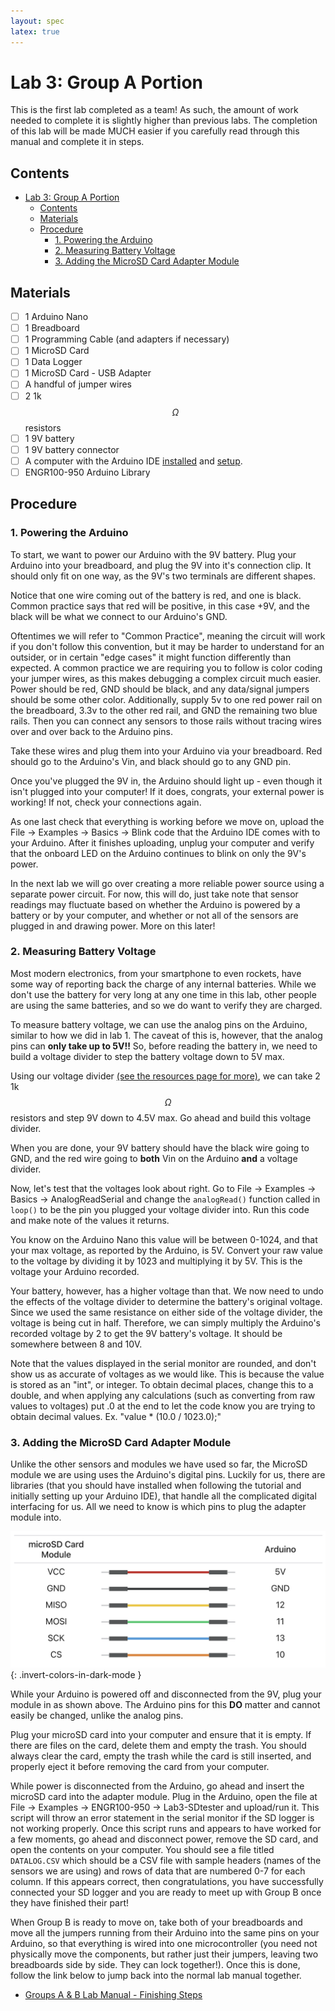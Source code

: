 ```yaml
---
layout: spec
latex: true
---
```


# Lab 3: Group A Portion

<div class="primer-spec-callout danger" markdown="1">
This is the first lab completed as a team! As such, the amount of work needed to complete it is slightly higher than previous labs. The completion of this lab will be made MUCH easier if you carefully read through this manual and complete it in steps.
</div>

## Contents 

- [Lab 3: Group A Portion](#lab-3-group-a-portion)
  - [Contents](#contents)
  - [Materials](#materials)
  - [Procedure](#procedure)
    - [1. Powering the Arduino](#1-powering-the-arduino)
    - [2. Measuring Battery Voltage](#2-measuring-battery-voltage)
    - [3. Adding the MicroSD Card Adapter Module](#3-adding-the-microsd-card-adapter-module)

## Materials

- [ ] 1 Arduino Nano
- [ ] 1 Breadboard
- [ ] 1 Programming Cable (and adapters if necessary)
- [ ] 1 MicroSD Card
- [ ] 1 Data Logger
- [ ] 1 MicroSD Card - USB Adapter
- [ ] A handful of jumper wires
- [ ] 2 1k$$\Omega$$ resistors
- [ ] 1 9V battery
- [ ] 1 9V battery connector
- [ ] A computer with the Arduino IDE [installed](/tutorials#arduino-ide-install) and [setup](/tutorials#arduino-library).
- [ ] ENGR100-950 Arduino Library

## Procedure

### 1. Powering the Arduino

To start, we want to power our Arduino with the 9V battery. Plug your Arduino into your breadboard, and plug the 9V into it's connection clip. It should only fit on one way, as the 9V's two terminals are different shapes.

Notice that one wire coming out of the battery is red, and one is black. Common practice says that red will be positive, in this case +9V, and the black will be what we connect to our Arduino's GND.

<div class="primer-spec-callout danger" markdown="1">
Oftentimes we will refer to "Common Practice", meaning the circuit will work if you don't follow this convention, but it may be harder to understand for an outsider, or in certain "edge cases" it might function differently than expected. A common practice we are requiring you to follow is color coding your jumper wires, as this makes debugging a complex circuit much easier. Power should be red, GND should be black, and any data/signal jumpers should be some other color. Additionally, supply 5v to one red power rail on the breadboard, 3.3v to the other red rail, and GND the remaining two blue rails. Then you can connect any sensors to those rails without tracing wires over and over back to the Arduino pins.
</div>

Take these wires and plug them into your Arduino via your breadboard. Red should go to the Arduino's Vin, and black should go to any GND pin.

Once you've plugged the 9V in, the Arduino should light up - even though it isn't plugged into your computer! If it does, congrats, your external power is working! If not, check your connections again.

As one last check that everything is working before we move on, upload the File → Examples → Basics → Blink code that the Arduino IDE comes with to your Arduino. After it finishes uploading, unplug your computer and verify that the onboard LED on the Arduino continues to blink on only the 9V's power.

<div class="primer-spec-callout info" markdown="1">
In the next lab we will go over creating a more reliable power source using a separate power circuit. For now, this will do, just take note that sensor readings may fluctuate based on whether the Arduino is powered by a battery or by your computer, and whether or not all of the sensors are plugged in and drawing power. More on this later!
</div>

### 2. Measuring Battery Voltage

Most modern electronics, from your smartphone to even rockets, have some way of reporting back the charge of any internal batteries. While we don't use the battery for very long at any one time in this lab, other people are using the same batteries, and so we do want to verify they are charged.

To measure battery voltage, we can use the analog pins on the Arduino, similar to how we did in lab 1. The caveat of this is, however, that the analog pins can **only take up to 5V!!** So, before reading the battery in, we need to build a voltage divider to step the battery voltage down to 5V max.

Using our voltage divider [(see the resources page for more)](/resources), we can take 2 1k$$\Omega$$ resistors and step 9V down to 4.5V max. Go ahead and build this voltage divider.

When you are done, your 9V battery should have the black wire going to GND, and the red wire going to **both** Vin on the Arduino **and** a voltage divider.

Now, let's test that the voltages look about right. Go to File → Examples → Basics → AnalogReadSerial and change the `analogRead()` function called in `loop()` to be the pin you plugged your voltage divider into. Run this code and make note of the values it returns.

You know on the Arduino Nano this value will be between 0-1024, and that your max voltage, as reported by the Arduino, is 5V. Convert your raw value to the voltage by dividing it by 1023 and multiplying it by 5V. This is the voltage your Arduino recorded.

Your battery, however, has a higher voltage than that. We now need to undo the effects of the voltage divider to determine the battery's original voltage. Since we used the same resistance on either side of the voltage divider, the voltage is being cut in half. Therefore, we can simply multiply the Arduino's recorded voltage by 2 to get the 9V battery's voltage. It should be somewhere between 8 and 10V.

<div class="primer-spec-callout info" markdown="1">
Note that the values displayed in the serial monitor are rounded, and don't show us as accurate of voltages as we would like. This is because the value is stored as an "int", or integer. To obtain decimal places, change this to a double, and when applying any calculations (such as converting from raw values to voltages) put .0 at the end to let the code know you are trying to obtain decimal values. Ex. "value * (10.0 / 1023.0);"
</div>

### 3. Adding the MicroSD Card Adapter Module

Unlike the other sensors and modules we have used so far, the MicroSD module we are using uses the Arduino's digital pins. Luckily for us, there are libraries (that you should have installed when following the tutorial and initially setting up your Arduino IDE), that handle all the complicated digital interfacing for us. All we need to know is which pins to plug the adapter module into.

![MicroSD Adapter Module Wiring](../media/SD-Card-Wiring.png){: .invert-colors-in-dark-mode }

While your Arduino is powered off and disconnected from the 9V, plug your module in as shown above. The Arduino pins for this **DO** matter and cannot easily be changed, unlike the analog pins.

Plug your microSD card into your computer and ensure that it is empty. If there are files on the card, delete them and empty the trash. You should always clear the card, empty the trash while the card is still inserted, and properly eject it before removing the card from your computer.

While power is disconnected from the Arduino, go ahead and insert the microSD card into the adapter module. Plug in the Arduino, open the file at File -> Examples -> ENGR100-950 -> Lab3-SDtester and upload/run it. This script will throw an error statement in the serial monitor if the SD logger is not working properly. Once this script runs and appears to have worked for a few moments, go ahead and disconnect power, remove the SD card, and open the contents on your computer. You should see a file titled `DATALOG.CSV` which should be a CSV file with sample headers (names of the sensors we are using) and rows of data that are numbered 0-7 for each column. If this appears correct, then congratulations, you have successfully connected your SD logger and you are ready to meet up with Group B once they have finished their part!

<div class="primer-spec-callout warning" markdown="1">
When Group B is ready to move on, take both of your breadboards and move all the jumpers running from their Arduino into the same pins on your Arduino, so that everything is wired into one microcontroller (you need not physically move the components, but rather just their jumpers, leaving two breadboards side by side. They can lock together!). Once this is done, follow the link below to jump back into the normal lab manual together.
</div>

- [Groups A & B Lab Manual - Finishing Steps](/labs/lab-3#7-adding-the-microsd-card-adapter-module)